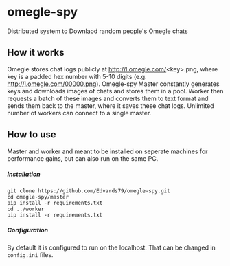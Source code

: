 # omegle-spy
Distributed system to Downlaod random people's Omegle chats
## How it works
Omegle stores chat logs publicly at http://l.omegle.com/<key\>.png, where key is a padded hex number with 5-10 digits (e.g. http://l.omegle.com/00000.png). Omegle-spy Master constantly generates keys and downloads images of chats and stores them in a pool. Worker then requests a batch of these images and converts them to text format and sends them back to the master, where it saves these chat logs. Unlimited number of workers can connect to a single master.
## How to use
Master and worker and meant to be installed on seperate machines for performance gains, but can also run on the same PC.
##### Installation
```
git clone https://github.com/Edvards79/omegle-spy.git
cd omegle-spy/master
pip install -r requirements.txt
cd ../worker
pip install -r requirements.txt
```
##### Configuration
By default it is configured to run on the localhost. That can be changed in `config.ini` files.
